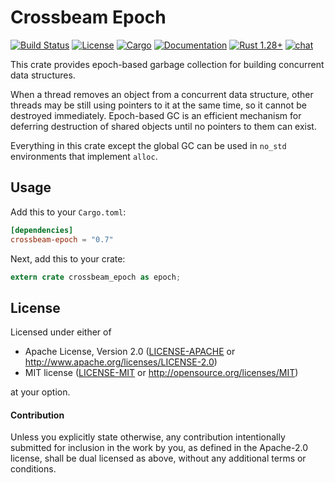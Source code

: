 # Crossbeam Epoch

[![Build Status](https://travis-ci.org/crossbeam-rs/crossbeam.svg?branch=master)](
https://travis-ci.org/crossbeam-rs/crossbeam)
[![License](https://img.shields.io/badge/license-MIT%2FApache--2.0-blue.svg)](
https://github.com/crossbeam-rs/crossbeam-epoch)
[![Cargo](https://img.shields.io/crates/v/crossbeam-epoch.svg)](
https://crates.io/crates/crossbeam-epoch)
[![Documentation](https://docs.rs/crossbeam-epoch/badge.svg)](
https://docs.rs/crossbeam-epoch)
[![Rust 1.28+](https://img.shields.io/badge/rust-1.28+-lightgray.svg)](
https://www.rust-lang.org)
[![chat](https://img.shields.io/discord/569610676205781012.svg?logo=discord)](https://discord.gg/BBYwKq)

This crate provides epoch-based garbage collection for building concurrent data structures.

When a thread removes an object from a concurrent data structure, other threads
may be still using pointers to it at the same time, so it cannot be destroyed
immediately. Epoch-based GC is an efficient mechanism for deferring destruction of
shared objects until no pointers to them can exist.

Everything in this crate except the global GC can be used in `no_std` environments that implement
`alloc`.

## Usage

Add this to your `Cargo.toml`:

```toml
[dependencies]
crossbeam-epoch = "0.7"
```

Next, add this to your crate:

```rust
extern crate crossbeam_epoch as epoch;
```

## License

Licensed under either of

 * Apache License, Version 2.0 ([LICENSE-APACHE](LICENSE-APACHE) or http://www.apache.org/licenses/LICENSE-2.0)
 * MIT license ([LICENSE-MIT](LICENSE-MIT) or http://opensource.org/licenses/MIT)

at your option.

#### Contribution

Unless you explicitly state otherwise, any contribution intentionally submitted
for inclusion in the work by you, as defined in the Apache-2.0 license, shall be
dual licensed as above, without any additional terms or conditions.
